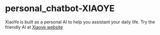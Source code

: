 # personal_chatbot-XIAOYE
XiaoYe is built as a personal AI to help you assistant your daily life.
Try the friendly AI at [Xiaoye website](https://receptivefiled.net)
